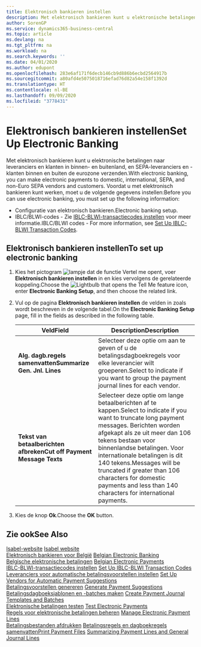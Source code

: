 ```yaml
---
title: Elektronisch bankieren instellen
description: Met elektronisch bankieren kunt u elektronische betalingen naar leveranciers en klanten in binnen- en buitenland, en SEPA-leveranciers en -klanten binnen en buiten de eurozone verzenden.
author: SorenGP
ms.service: dynamics365-business-central
ms.topic: article
ms.devlang: na
ms.tgt_pltfrm: na
ms.workload: na
ms.search.keywords: ''
ms.date: 04/01/2020
ms.author: edupont
ms.openlocfilehash: 283e6af171f6decb146cb9d886b6ecbd2564917b
ms.sourcegitcommit: a80afd4e5075018716efad76d82a54e158f1392d
ms.translationtype: HT
ms.contentlocale: nl-BE
ms.lasthandoff: 09/09/2020
ms.locfileid: "3778431"
---
```

# <a name="set-up-electronic-banking"></a><span data-ttu-id="6671d-103">Elektronisch bankieren instellen</span><span class="sxs-lookup"><span data-stu-id="6671d-103">Set Up Electronic Banking</span></span>
<span data-ttu-id="6671d-104">Met elektronisch bankieren kunt u elektronische betalingen naar leveranciers en klanten in binnen- en buitenland, en SEPA-leveranciers en -klanten binnen en buiten de eurozone verzenden.</span><span class="sxs-lookup"><span data-stu-id="6671d-104">With electronic banking, you can make electronic payments to domestic, international, SEPA, and non-Euro SEPA vendors and customers.</span></span> <span data-ttu-id="6671d-105">Voordat u met elektronisch bankieren kunt werken, moet u de volgende gegevens instellen:</span><span class="sxs-lookup"><span data-stu-id="6671d-105">Before you can use electronic banking, you must set up the following information:</span></span>  

- <span data-ttu-id="6671d-106">Configuratie van elektronisch bankieren.</span><span class="sxs-lookup"><span data-stu-id="6671d-106">Electronic banking setup.</span></span>  
- <span data-ttu-id="6671d-107">IBLC/BLWI-codes - Zie [IBLC-BLWI-transactiecodes instellen](how-to-set-up-iblc-blwi-transaction-codes.md) voor meer informatie.</span><span class="sxs-lookup"><span data-stu-id="6671d-107">IBLC/BLWI codes - For more information, see [Set Up IBLC-BLWI Transaction Codes](how-to-set-up-iblc-blwi-transaction-codes.md).</span></span>  

## <a name="to-set-up-electronic-banking"></a><span data-ttu-id="6671d-108">Elektronisch bankieren instellen</span><span class="sxs-lookup"><span data-stu-id="6671d-108">To set up electronic banking</span></span>  

1.  <span data-ttu-id="6671d-109">Kies het pictogram ![lampje dat de functie Vertel me opent](../../media/ui-search/search_small.png "Vertel me wat u wilt doen"), voer **Elektronisch bankieren instellen** in en kies vervolgens de gerelateerde koppeling.</span><span class="sxs-lookup"><span data-stu-id="6671d-109">Choose the ![Lightbulb that opens the Tell Me feature](../../media/ui-search/search_small.png "Tell me what you want to do") icon, enter **Electronic Banking Setup**, and then choose the related link.</span></span>  
2.  <span data-ttu-id="6671d-110">Vul op de pagina **Elektronisch bankieren instellen** de velden in zoals wordt beschreven in de volgende tabel.</span><span class="sxs-lookup"><span data-stu-id="6671d-110">On the **Electronic Banking Setup** page, fill in the fields as described in the following table.</span></span>   

    |<span data-ttu-id="6671d-111">Veld</span><span class="sxs-lookup"><span data-stu-id="6671d-111">Field</span></span>|<span data-ttu-id="6671d-112">Description</span><span class="sxs-lookup"><span data-stu-id="6671d-112">Description</span></span>|  
    |---------------------------------|---------------------------------------|  
    |<span data-ttu-id="6671d-113">**Alg. dagb.regels samenvatten**</span><span class="sxs-lookup"><span data-stu-id="6671d-113">**Summarize Gen. Jnl. Lines**</span></span>|<span data-ttu-id="6671d-114">Selecteer deze optie om aan te geven of u de betalingsdagboekregels voor elke leverancier wilt groeperen.</span><span class="sxs-lookup"><span data-stu-id="6671d-114">Select to indicate if you want to group the payment journal lines for each vendor.</span></span>|  
    |<span data-ttu-id="6671d-115">**Tekst van betaalberichten afbreken**</span><span class="sxs-lookup"><span data-stu-id="6671d-115">**Cut off Payment Message Texts**</span></span>|<span data-ttu-id="6671d-116">Selecteer deze optie om lange betaalberichten af te kappen.</span><span class="sxs-lookup"><span data-stu-id="6671d-116">Select to indicate if you want to truncate long payment messages.</span></span> <span data-ttu-id="6671d-117">Berichten worden afgekapt als ze uit meer dan 106 tekens bestaan voor binnenlandse betalingen. Voor internationale betalingen is dit 140 tekens.</span><span class="sxs-lookup"><span data-stu-id="6671d-117">Messages will be truncated if greater than 106 characters for domestic payments and less than 140 characters for international payments.</span></span>|  
 
3.  <span data-ttu-id="6671d-118">Kies de knop **Ok**.</span><span class="sxs-lookup"><span data-stu-id="6671d-118">Choose the **OK** button.</span></span>  

## <a name="see-also"></a><span data-ttu-id="6671d-119">Zie ook</span><span class="sxs-lookup"><span data-stu-id="6671d-119">See Also</span></span>  
 <span data-ttu-id="6671d-120">[Isabel-website](https://go.microsoft.com/fwlink/?LinkId=210323) </span><span class="sxs-lookup"><span data-stu-id="6671d-120">[Isabel website](https://go.microsoft.com/fwlink/?LinkId=210323) </span></span>  
 <span data-ttu-id="6671d-121">[Elektronisch bankieren voor België](belgian-electronic-banking.md) </span><span class="sxs-lookup"><span data-stu-id="6671d-121">[Belgian Electronic Banking](belgian-electronic-banking.md) </span></span>  
 <span data-ttu-id="6671d-122">[Belgische elektronische betalingen](belgian-electronic-payments.md) </span><span class="sxs-lookup"><span data-stu-id="6671d-122">[Belgian Electronic Payments](belgian-electronic-payments.md) </span></span>  
 <span data-ttu-id="6671d-123">[IBLC-BLWI-transactiecodes instellen](how-to-set-up-iblc-blwi-transaction-codes.md) </span><span class="sxs-lookup"><span data-stu-id="6671d-123">[Set Up IBLC-BLWI Transaction Codes](how-to-set-up-iblc-blwi-transaction-codes.md) </span></span>  
 <span data-ttu-id="6671d-124">[Leveranciers voor automatische betalingsvoorstellen instellen](how-to-set-up-vendors-for-automatic-payment-suggestions.md) </span><span class="sxs-lookup"><span data-stu-id="6671d-124">[Set Up Vendors for Automatic Payment Suggestions](how-to-set-up-vendors-for-automatic-payment-suggestions.md) </span></span>  
 <span data-ttu-id="6671d-125">[Betalingsvoorstellen genereren](how-to-generate-payment-suggestions.md) </span><span class="sxs-lookup"><span data-stu-id="6671d-125">[Generate Payment Suggestions](how-to-generate-payment-suggestions.md) </span></span>  
 <span data-ttu-id="6671d-126">[Betalingsdagboeksjablonen en -batches maken](how-to-create-payment-journal-templates-and-batches.md) </span><span class="sxs-lookup"><span data-stu-id="6671d-126">[Create Payment Journal Templates and Batches](how-to-create-payment-journal-templates-and-batches.md) </span></span>  
 <span data-ttu-id="6671d-127">[Elektronische betalingen testen](how-to-test-electronic-payments.md) </span><span class="sxs-lookup"><span data-stu-id="6671d-127">[Test Electronic Payments](how-to-test-electronic-payments.md) </span></span>  
 <span data-ttu-id="6671d-128">[Regels voor elektronische betalingen beheren](how-to-manage-electronic-payment-lines.md) </span><span class="sxs-lookup"><span data-stu-id="6671d-128">[Manage Electronic Payment Lines](how-to-manage-electronic-payment-lines.md) </span></span>  
 <span data-ttu-id="6671d-129">[Betalingsbestanden afdrukken](how-to-print-payment-files.md) [Betalingsregels en dagboekregels samenvatten](summarizing-payment-lines-and-general-journal-lines.md)</span><span class="sxs-lookup"><span data-stu-id="6671d-129">[Print Payment Files](how-to-print-payment-files.md) [Summarizing Payment Lines and General Journal Lines](summarizing-payment-lines-and-general-journal-lines.md)</span></span>
